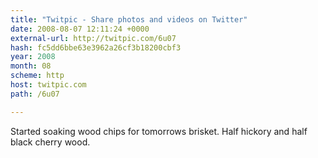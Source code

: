 ```yaml
---
title: "Twitpic - Share photos and videos on Twitter"
date: 2008-08-07 12:11:24 +0000
external-url: http://twitpic.com/6u07
hash: fc5dd6bbe63e3962a26cf3b18200cbf3
year: 2008
month: 08
scheme: http
host: twitpic.com
path: /6u07

---
```


Started soaking wood chips for tomorrows brisket. Half hickory and half black cherry wood.  
